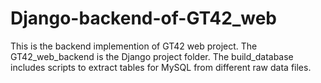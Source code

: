 # Django-backend-of-GT42_web
This is the backend implemention of GT42 web project.
The GT42_web_backend is the Django project folder.
The build_database includes scripts to extract tables for MySQL from different raw data files.
